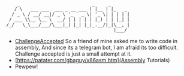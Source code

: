 ```
    _                           _     _       
   / \   ___ ___  ___ _ __ ___ | |__ | |_   _ 
  / _ \ / __/ __|/ _ \ '_ ` _ \| '_ \| | | | |
 / ___ \\__ \__ \  __/ | | | | | |_) | | |_| |
/_/   \_\___/___/\___|_| |_| |_|_.__/|_|\__, |
                                        |___/ 
```

* [ChallengeAccepted](ChallengeAccepted)
So a friend of mine asked me to write code in assembly, And since its a telegram bot, I am afraid its too difficult.
Challenge accepted is just a small attempt at it.
* [https://patater.com/gbaguy/x86asm.htm](Assembly Tutorials)
* Pewpew!
